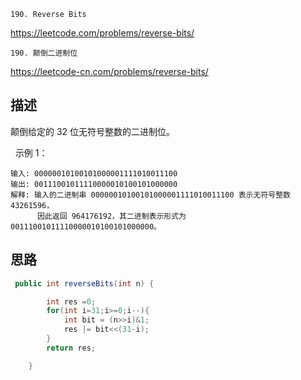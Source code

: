 `190. Reverse Bits`

<https://leetcode.com/problems/reverse-bits/>

`190. 颠倒二进制位`

<https://leetcode-cn.com/problems/reverse-bits/>

## 描述

颠倒给定的 32 位无符号整数的二进制位。

 
示例 1：
```
输入: 00000010100101000001111010011100
输出: 00111001011110000010100101000000
解释: 输入的二进制串 00000010100101000001111010011100 表示无符号整数 43261596，
      因此返回 964176192，其二进制表示形式为 00111001011110000010100101000000。

```

## 思路

```java
 public int reverseBits(int n) {

        int res =0;
        for(int i=31;i>=0;i--){
            int bit = (n>>i)&1;
            res |= bit<<(31-i);
        }
        return res;

    }
```